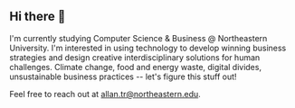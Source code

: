 ## Hi there 👋
I'm currently studying Computer Science & Business @ Northeastern University. I'm interested in using technology to develop winning business strategies and design creative interdisciplinary solutions for human challenges. Climate change, food and energy waste, digital divides, unsustainable business practices -- let's figure this stuff out!

Feel free to reach out at allan.tr@northeastern.edu.
